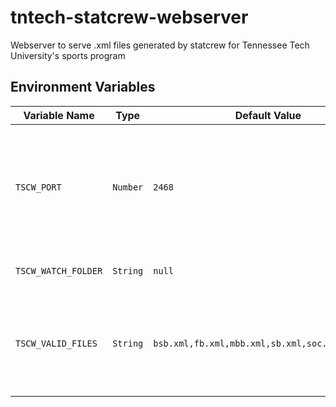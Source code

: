 # tntech-statcrew-webserver

Webserver to serve .xml files generated by statcrew for Tennessee Tech University's sports program

## Environment Variables

| Variable Name       | Type     | Default Value                                   | Description                                                                                    |
| ------------------- | -------- | ----------------------------------------------- | ---------------------------------------------------------------------------------------------- |
| `TSCW_PORT`         | `Number` | `2468`                                          | The port the web server should run on. _Must be `> 1024` unless running this as admin (don't)_ |
| `TSCW_WATCH_FOLDER` | `String` | `null`                                          | The folder to watch for files in                                                               |
| `TSCW_VALID_FILES`  | `String` | `bsb.xml,fb.xml,mbb.xml,sb.xml,soc.xml,wbb.xml` | A comma (`,`) separated list of valid file names to serve over the web server                  |
